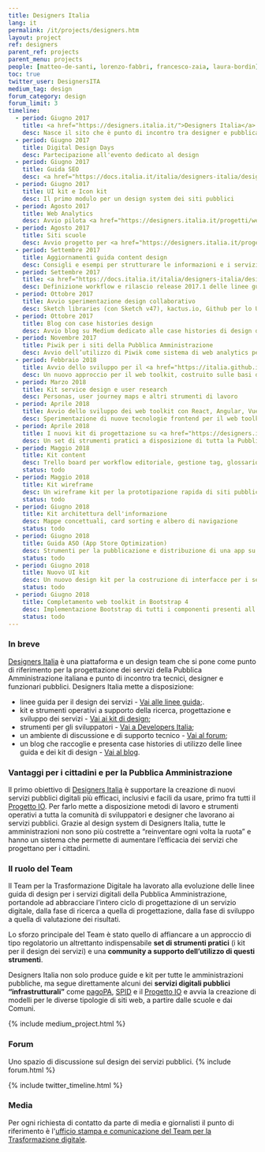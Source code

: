 ```yaml
---
title: Designers Italia
lang: it
permalink: /it/projects/designers.htm
layout: project
ref: designers
parent_ref: projects
parent_menu: projects
people: [matteo-de-santi, lorenzo-fabbri, francesco-zaia, laura-bordin]
toc: true
twitter_user: DesignersITA
medium_tag: design
forum_category: design
forum_limit: 3
timeline:
  - period: Giugno 2017
    title: <a href="https://designers.italia.it/">Designers Italia</a>
    desc: Nasce il sito che è punto di incontro tra designer e pubblica amministrazione
  - period: Giugno 2017
    title: Digital Design Days
    desc: Partecipazione all'evento dedicato al design
  - period: Giugno 2017
    title: Guida SEO
    desc: <a href="https://docs.italia.it/italia/designers-italia/design-linee-guida-docs/it/stabile/doc/content-design/seo.html">Indicazioni per la SEO</a> dei siti pubblici
  - period: Giugno 2017
    title: UI kit e Icon kit
    desc: Il primo modulo per un design system dei siti pubblici
  - period: Agosto 2017
    title: Web Analytics
    desc: Avvio pilota <a href="https://designers.italia.it/progetti/web-analytics/">web analytics open source</a> con 20 siti pubblici
  - period: Agosto 2017
    title: Siti scuole
    desc: Avvio progetto per <a href="https://designers.italia.it/progetti/siti-scuole/">modello siti web delle scuole</a>
  - period: Settembre 2017
    title: Aggiornamenti guida content design
    desc: Consigli e esempi per strutturare le informazioni e i servizi nei siti pubblici
  - period: Settembre 2017
    title: <a href="https://docs.italia.it/italia/designers-italia/design-linee-guida-docs/it/stabile/doc/introduzione-linee-guida-design.html">Versionamento linee guida</a>
    desc: Definizione workflow e rilascio release 2017.1 delle linee guida
  - period: Ottobre 2017
    title: Avvio sperimentazione design collaborativo
    desc: Sketch libraries (con Sketch v47), kactus.io, Github per lo UI kit collaborativo
  - period: Ottobre 2017
    title: Blog con case histories design
    desc: Avvio blog su Medium dedicato alle case histories di design dei servizi pubblici
  - period: Novembre 2017
    title: Piwik per i siti della Pubblica Amministrazione
    desc: Avvio dell’utilizzo di Piwik come sistema di web analytics per la Pubblica Amministrazione
  - period: Febbraio 2018
    title: Avvio dello sviluppo per il <a href="https://italia.github.io/bootstrap-italia/">web toolkit in Bootstrap 4</a>
    desc: Un nuovo approccio per il web toolkit, costruito sulle basi di una delle librerie più usate dagli sviluppatori web
  - period: Marzo 2018
    title: Kit service design e user research
    desc: Personas, user journey maps e altri strumenti di lavoro
  - period: Aprile 2018
    title: Avvio dello sviluppo dei web toolkit con React, Angular, Vue.js
    desc: Sperimentazione di nuove tecnologie frontend per il web toolkit
  - period: Aprile 2018
    title: I nuovi kit di progettazione su <a href="https://designers.italia.it/">Designers Italia</a>
    desc: Un set di strumenti pratici a disposizione di tutta la Pubblica Amministrazione
  - period: Maggio 2018
    title: Kit content
    desc: Trello board per workflow editoriale, gestione tag, glossario linguaggio
    status: todo
  - period: Maggio 2018
    title: Kit wireframe
    desc: Un wireframe kit per la prototipazione rapida di siti pubblici
    status: todo
  - period: Giugno 2018
    title: Kit architettura dell'informazione
    desc: Mappe concettuali, card sorting e albero di navigazione
    status: todo
  - period: Giugno 2018
    title: Guida ASO (App Store Optimization)
    desc: Strumenti per la pubblicazione e distribuzione di una app su App Store e Google Play
    status: todo
  - period: Giugno 2018
    title: Nuovo UI kit
    desc: Un nuovo design kit per la costruzione di interfacce per i servizi web della Pubblica Amministrazione
    status: todo
  - period: Giugno 2018
    title: Completamento web toolkit in Bootstrap 4
    desc: Implementazione Bootstrap di tutti i componenti presenti all'interno del nuovo design kit
    status: todo
---
```


### In breve
[Designers Italia](https://designers.italia.it/) è una piattaforma e un design team che si pone come punto di riferimento per la progettazione dei servizi della Pubblica Amministrazione italiana e punto di incontro tra tecnici, designer e funzionari pubblici. Designers Italia mette a disposizione:

- linee guida per il design dei servizi - [Vai alle linee guida](https://designers.italia.it/guide/);. 
- kit e strumenti operativi a supporto della ricerca, progettazione e sviluppo dei servizi - [Vai ai kit di design](https://designers.italia.it/kit/);
- strumenti per gli sviluppatori - [Vai a Developers Italia](https://developers.italia.it/);
- un ambiente di discussione e di supporto tecnico - [Vai al forum](https://forum.italia.it/c/design);
- un blog che raccoglie e presenta case histories di utilizzo delle linee guida e dei kit di design - [Vai al blog](https://designers.italia.it/blog/).

### Vantaggi per i cittadini e per la Pubblica Amministrazione
 
Il primo obiettivo di [Designers Italia](https://designers.italia.it/) è supportare la creazione di nuovi servizi pubblici digitali più efficaci, inclusivi e facili da usare, primo fra tutti il [Progetto IO](https://io.italia.it/). Per farlo mette a disposizione metodi di lavoro e strumenti operativi a tutta la comunità di sviluppatori e designer che lavorano ai servizi pubblici.
Grazie al design system di Designers Italia, tutte le amministrazioni non sono più costrette a “reinventare ogni volta la ruota” e hanno un sistema che permette di aumentare l’efficacia dei servizi che progettano per i cittadini.

### Il ruolo del Team

Il Team per la Trasformazione Digitale ha lavorato alla evoluzione delle linee guida di design per i servizi digitali della Pubblica Amministrazione, portandole ad abbracciare l’intero ciclo di progettazione di un servizio digitale, dalla fase di ricerca a quella di progettazione, dalla fase di sviluppo a quella di valutazione dei risultati.

Lo sforzo principale del Team è stato quello di affiancare a un approccio di tipo regolatorio un altrettanto indispensabile **set di strumenti pratici** (i kit per il design dei servizi) e una **community a supporto dell’utilizzo di questi strumenti**.

 Designers Italia non solo produce guide e kit per tutte le amministrazioni pubbliche, ma segue direttamente alcuni dei **servizi digitali pubblici “infrastrutturali”** come [pagoPA](https://teamdigitale.governo.it/it/projects/pagamenti-digitali.htm), [SPID](https://teamdigitale.governo.it/it/projects/identita-digitale.htm) e il [Progetto IO](https://io.italia.it/) e avvia la creazione di modelli per le diverse tipologie di siti web, a partire dalle scuole e dai Comuni.


{% include medium_project.html %}

### Forum

Uno spazio di discussione sul design dei servizi pubblici.
{% include forum.html %}

{% include twitter_timeline.html %}

### Media
Per ogni richiesta di contatto da parte di media e giornalisti il punto di riferimento è l'[ufficio stampa e comunicazione del Team per la Trasformazione digitale](https://teamdigitale.governo.it/it/contatti).
